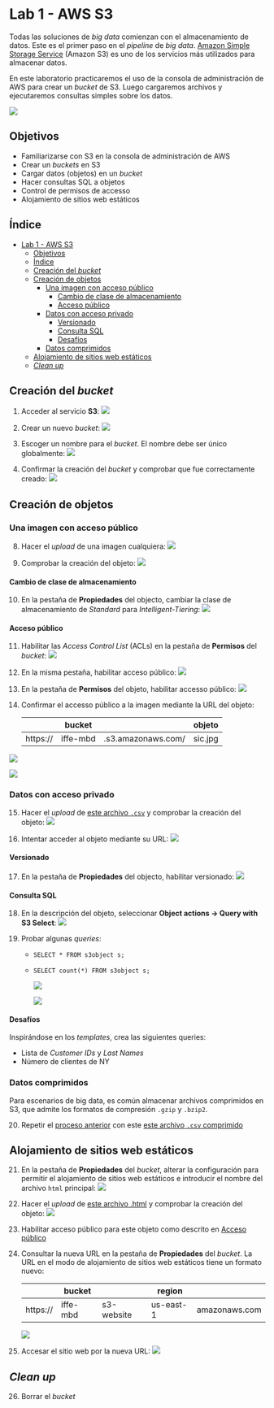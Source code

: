 # Lab 1 - AWS S3

Todas las soluciones de *big data* comienzan con el almacenamiento de datos. Este es el primer paso en el *pipeline* de *big data*. [Amazon Simple Storage Service](https://docs.aws.amazon.com/es_es/s3/index.html?id=docs_gateway#lang/es) (Amazon S3) es uno de los servicios más utilizados para almacenar datos.

En este laboratorio practicaremos el uso de la consola de administración de AWS para crear un *bucket* de S3. Luego cargaremos archivos y ejecutaremos consultas simples sobre los datos.

![](https://raw.githubusercontent.com/josecastillolema/iffe/main/img/s3-00.png)

## Objetivos
 - Familiarizarse con S3 en la consola de administración de AWS
 - Crear un *buckets* en S3
 - Cargar datos (objetos) en un *bucket*
 - Hacer consultas SQL a objetos
 - Control de permisos de accesso
 - Alojamiento de sitios web estáticos

## Índice
- [Lab 1 - AWS S3](#lab-1---aws-s3)
  - [Objetivos](#objetivos)
  - [Índice](#índice)
  - [Creación del *bucket*](#creación-del-bucket)
  - [Creación de objetos](#creación-de-objetos)
    - [Una imagen con acceso público](#una-imagen-con-acceso-público)
      - [Cambio de clase de almacenamiento](#cambio-de-clase-de-almacenamiento)
      - [Acceso público](#acceso-público)
    - [Datos con acceso privado](#datos-con-acceso-privado)
      - [Versionado](#versionado)
      - [Consulta SQL](#consulta-sql)
      - [Desafíos](#desafíos)
    - [Datos comprimidos](#datos-comprimidos)
  - [Alojamiento de sitios web estáticos](#alojamiento-de-sitios-web-estáticos)
  - [*Clean up*](#clean-up)

## Creación del *bucket*

1. Acceder al servicio **S3**:
   ![](https://raw.githubusercontent.com/josecastillolema/iffe/main/img/s3-01.png)

2. Crear un nuevo *bucket*:
   ![](https://raw.githubusercontent.com/josecastillolema/iffe/main/img/s3-02.png)

3. Escoger un nombre para el *bucket*. El nombre debe ser único globalmente:
   ![](https://raw.githubusercontent.com/josecastillolema/iffe/main/img/s3-03.png)

7. Confirmar la creación del *bucket* y comprobar que fue correctamente creado:
   ![](https://raw.githubusercontent.com/josecastillolema/iffe/main/img/s3-04.png)

## Creación de objetos

### Una imagen con acceso público

8. Hacer el *upload* de una imagen cualquiera:
   ![](https://raw.githubusercontent.com/josecastillolema/iffe/main/img/s3-06.png)

9. Comprobar la creación del objeto:
   ![](https://raw.githubusercontent.com/josecastillolema/iffe/main/img/s3-07.png)

#### Cambio de clase de almacenamiento

10. En la pestaña de **Propiedades** del objecto, cambiar la clase de almacenamiento de *Standard* para *Intelligent-Tiering*:
   ![](https://raw.githubusercontent.com/josecastillolema/iffe/main/img/s3-08.png)

#### Acceso público

11. Habilitar las *Access Control List* (ACLs) en la pestaña de **Permisos** del *bucket*:
   ![](https://raw.githubusercontent.com/josecastillolema/iffe/main/img/s3-09.png)

12. En la misma pestaña, habilitar acceso público:
   ![](https://raw.githubusercontent.com/josecastillolema/iffe/main/img/s3-10.png)

13. En la pestaña de **Permisos** del objeto, habilitar accesso público:
   ![](https://raw.githubusercontent.com/josecastillolema/iffe/main/img/s3-11.png)

14. Confirmar el accesso público a la imagen mediante la URL del objeto:

    |          | bucket      |                    | objeto        |
    |----------|-------------|--------------------|-------------- |
    | https:// | iffe-mbd    | .s3.amazonaws.com/ | sic.jpg       |

   ![](https://raw.githubusercontent.com/josecastillolema/iffe/main/img/s3-12.png)

   ![](https://raw.githubusercontent.com/josecastillolema/iffe/main/img/s3-13.png)


### Datos con acceso privado

15. Hacer el *upload* de [este archivo `.csv`](https://github.com/josecastillolema/iffe/blob/main/lab01-iaas-s3/lab1.csv) y comprobar la creación del objeto:
   ![](https://raw.githubusercontent.com/josecastillolema/iffe/main/img/s3-14.png)

16. Intentar acceder al objeto mediante su URL:
   ![](https://raw.githubusercontent.com/josecastillolema/iffe/main/img/s3-14_2.png)


#### Versionado

17. En la pestaña de **Propiedades** del objecto, habilitar versionado:
   ![](https://raw.githubusercontent.com/josecastillolema/iffe/main/img/s3-15.png)

#### Consulta SQL

18. En la descripción del objeto, seleccionar **Object actions -> Query with S3 Select**:
   ![](https://raw.githubusercontent.com/josecastillolema/iffe/main/img/s3-16.png)

19. Probar algunas *queries*:
    - `SELECT * FROM s3object s;`
    - `SELECT count(*) FROM s3object s;`

      ![](https://raw.githubusercontent.com/josecastillolema/iffe/main/img/s3-17.png)

      ![](https://raw.githubusercontent.com/josecastillolema/iffe/main/img/s3-18.png)

#### Desafíos
Inspirándose en los *templates*, crea las siguientes queries:
 - Lista de *Customer IDs* y *Last Names*
 - Número de clientes de NY

### Datos comprimidos

Para escenarios de big data, es común almacenar archivos comprimidos en S3, que admite los formatos de compresión `.gzip` y `.bzip2`.

20.  Repetir el [proceso anterior](#consulta-sql) con este [este archivo `.csv` comprimido](https://github.com/josecastillolema/iffe/blob/main/lab01-iaas-s3/lab1.csv.gz)

## Alojamiento de sitios web estáticos

21.  En la pestaña de **Propiedades** del *bucket*, alterar la configuración para permitir el alojamiento de sitios web estáticos e introducir el nombre del archivo `html` principal:
      ![](https://raw.githubusercontent.com/josecastillolema/iffe/main/img/s3-19.png)

22. Hacer el *upload* de [este archivo .html](https://github.com/josecastillolema/iffe/blob/main/lab01-iaas-s3/index.html) y comprobar la creación del objeto:
   ![](https://raw.githubusercontent.com/josecastillolema/iffe/main/img/s3-20.png)

23. Habilitar acceso público para este objeto como descrito en [Acceso público](#acceso-público)

24. Consultar la nueva URL en la pestaña de **Propiedades** del *bucket*. La URL en el modo de alojamiento de sitios web estáticos tiene un formato nuevo:

    |          | bucket      |            | region    |               |
    |----------|-------------|------------|---------- | --------------|
    | https:// | iffe-mbd    | s3-website | us-east-1 | amazonaws.com |

      ![](https://raw.githubusercontent.com/josecastillolema/iffe/main/img/s3-21.png)

25. Accesar el sitio web por la nueva URL:
   ![](https://raw.githubusercontent.com/josecastillolema/iffe/main/img/s3-22.png)


## *Clean up*

26. Borrar el *bucket*
